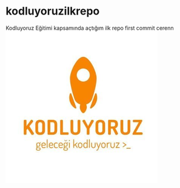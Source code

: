 # kodluyoruzilkrepo
Kodluyoruz Eğitimi kapsamında açtığım ilk repo
first commit
cerenn
![Kodluyoruz Logo](https://raw.githubusercontent.com/Kodluyoruz/taskforce/git/git/markdown-nedir-nasil-kullaniriz-/figures/kodluyoruz_logo.jpg)
